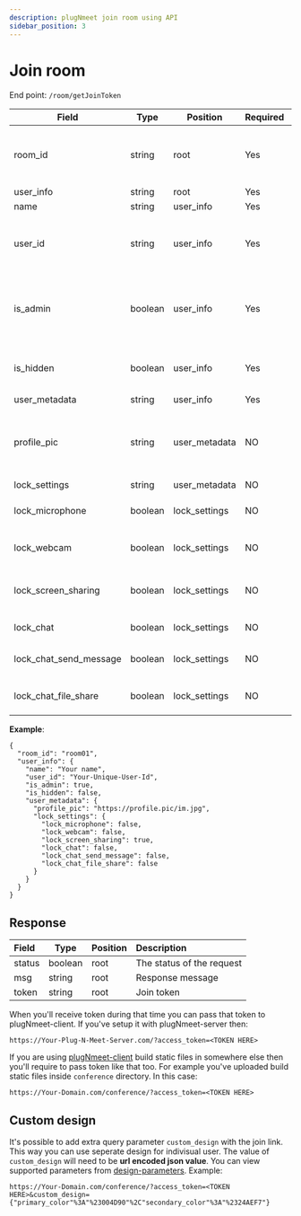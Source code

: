 ```yaml
---
description: plugNmeet join room using API
sidebar_position: 3
---
```


# Join room

End point: `/room/getJoinToken`

| Field                  | Type    | Position      | Required | Description                                                  |
| ---------------------- | ------- | ------------- | :------- | ------------------------------------------------------------ |
| room_id                | string  | root          | Yes      | Room Id that you created before to join.                     |
| user_info              | string  | root          | Yes      |                                                              |
| name                   | string  | user_info     | Yes      | User name                                                    |
| user_id                | string  | user_info     | Yes      | User unique ID. Should be unquie for every user.             |
| is_admin               | boolean | user_info     | Yes      | If true then user will be treated as an admin for this room. |
| is_hidden              | boolean | user_info     | Yes      | If true then user will be invisible in the room.             |
| user_metadata          | string  | user_info     | Yes      |                                                              |
| profile_pic            | string  | user_metadata | NO       | If you want to set user's avatar. Should be https URL.       |
| lock_settings          | string  | user_metadata | NO       |                                                              |
| lock_microphone        | boolean | lock_settings | NO       | Lock microphone for users.                                   |
| lock_webcam            | boolean | lock_settings | NO       | Lock webcam for users.                                       |
| lock_screen_sharing    | boolean | lock_settings | NO       | Lock screen share for users.                                 |
| lock_chat              | boolean | lock_settings | NO       | Lock chat for users.                                         |
| lock_chat_send_message | boolean | lock_settings | NO       | Lock send message for users.                                 |
| lock_chat_file_share   | boolean | lock_settings | NO       | Lock send file for users.                                    |

**Example**:

```
{
  "room_id": "room01",
  "user_info": {
    "name": "Your name",
    "user_id": "Your-Unique-User-Id",
    "is_admin": true,
    "is_hidden": false,
    "user_metadata": {
      "profile_pic": "https://profile.pic/im.jpg",
      "lock_settings": {
        "lock_microphone": false,
        "lock_webcam": false,
        "lock_screen_sharing": true,
        "lock_chat": false,
        "lock_chat_send_message": false,
        "lock_chat_file_share": false
      }
    }
  }
}
```

## Response

| Field  | Type    | Position | Description               |
| :----- | ------- | -------- | :------------------------ |
| status | boolean | root     | The status of the request |
| msg    | string  | root     | Response message          |
| token  | string  | root     | Join token                |

When you'll receive token during that time you can pass that token to plugNmeet-client. If you've setup it with plugNmeet-server then:

```
https://Your-Plug-N-Meet-Server.com/?access_token=<TOKEN HERE>
```

If you are using [plugNmeet-client](https://github.com/mynaparrot/plugNmeet-client) build static files in somewhere else then you'll require to pass token like that too. For example you've uploaded build static files inside `conference` directory. In this case:

```
https://Your-Domain.com/conference/?access_token=<TOKEN HERE>
```

## Custom design

It's possible to add extra query parameter `custom_design` with the join link. This way you can use seperate design for indivisual user. The value of `custom_design` will need to be **url encoded json value**. You can view supported parameters from [design-parameters](/docs/developer-guide/design-customisation#design-parameters). Example:

```
https://Your-Domain.com/conference/?access_token=<TOKEN HERE>&custom_design={"primary_color"%3A"%23004D90"%2C"secondary_color"%3A"%2324AEF7"}
```
